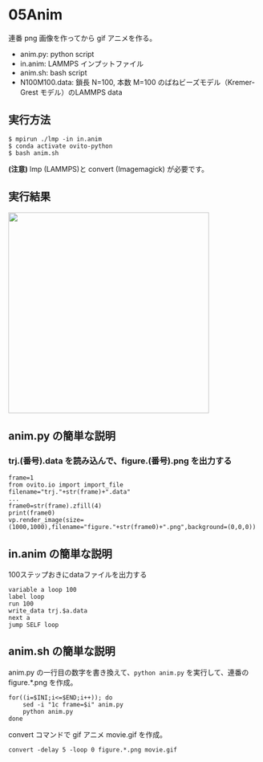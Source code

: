 # 05Anim
連番 png 画像を作ってから gif アニメを作る。
- anim.py: python script
- in.anim: LAMMPS インプットファイル
- anim.sh: bash script
- N100M100.data: 鎖長 N=100, 本数 M=100 のばねビーズモデル（Kremer-Grest モデル）のLAMMPS data

## 実行方法
```
$ mpirun ./lmp -in in.anim
$ conda activate ovito-python
$ bash anim.sh
```
**(注意)** lmp (LAMMPS)と convert (Imagemagick) が必要です。

## 実行結果
<img src=https://github.com/t-murash/OVITO-Tips/blob/master/05Anim/movie.gif width=400px>

## anim.py の簡単な説明
### trj.(番号).data を読み込んで、figure.(番号).png を出力する

```
frame=1
from ovito.io import import_file
filename="trj."+str(frame)+".data"
...
frame0=str(frame).zfill(4)
print(frame0)
vp.render_image(size=(1000,1000),filename="figure."+str(frame0)+".png",background=(0,0,0))
```

## in.anim の簡単な説明
100ステップおきにdataファイルを出力する
```
variable a loop 100
label loop
run 100
write_data trj.$a.data
next a
jump SELF loop
```

## anim.sh の簡単な説明
anim.py の一行目の数字を書き換えて、`python anim.py` を実行して、連番の figure.*.png を作成。
```
for((i=$INI;i<=$END;i++)); do
    sed -i "1c frame=$i" anim.py
    python anim.py
done
```

convert コマンドで gif アニメ movie.gif を作成。
```
convert -delay 5 -loop 0 figure.*.png movie.gif
```

